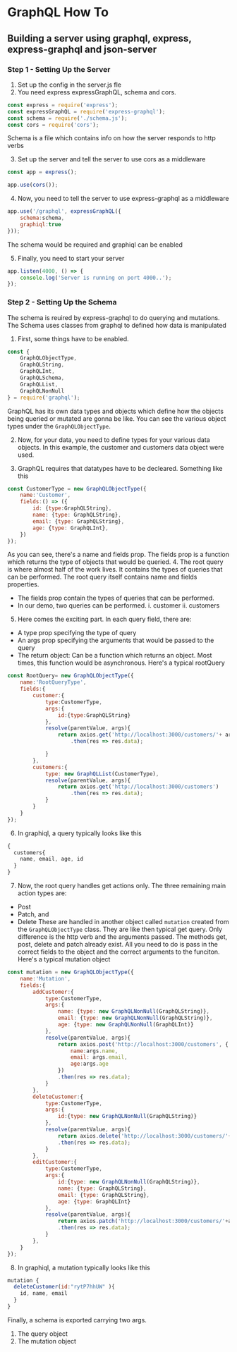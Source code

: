 # GraphQL How To
## Building a server using graphql, express, express-graphql and json-server

### Step 1 - Setting Up the Server
1. Set up the config in the server.js fle
2. You need express expressGraphQL, schema and cors.
```js
const express = require('express');
const expressGraphQL = require('express-graphql');
const schema = require('./schema.js');
const cors = require('cors');
```
Schema is a file which contains info on how the server responds to http verbs

3. Set up the server and  tell the server to use cors as a middleware
```javascript
const app = express();

app.use(cors());

```
4. Now, you need to tell the server to use express-graphql as a middleware
```javascript
app.use('/graphql', expressGraphQL({
    schema:schema,
    graphiql:true
}));
```
The schema would be required and graphiql can be enabled

5. Finally, you need to start your server 
```javascript
app.listen(4000, () => {
    console.log('Server is running on port 4000..');
});
```

### Step 2 - Setting Up the Schema
The schema is reuired by express-graphql to do querying and mutations. The Schema uses classes from graphql to defined how data is manipulated

1. First, some things have to be enabled.
```js
const {
    GraphQLObjectType,
    GraphQLString,
    GraphQLInt,
    GraphQLSchema,
    GraphQLList,
    GraphQLNonNull
} = require('graphql');
```

GraphQL has its own data types and objects which define how the objects being queried or mutated are gonna be like.
You can see the various object types under the `GraphQLObjectType`. 

2. Now, for your data, you need to define types for your various data objects. In this example, the customer and customers data object were used. 

3. GraphQL requires that datatypes have to be decleared. Something like this
```js
const CustomerType = new GraphQLObjectType({
    name:'Customer',
    fields:() => ({
        id: {type:GraphQLString},
        name: {type: GraphQLString},
        email: {type: GraphQLString},
        age: {type: GraphQLInt},
    })
});
```
As you can see, there's a name and fields prop. The fields prop is a function which returns the type of objects that would be queried.
4. The root query is where almost half of the work lives. It contains the types of queries that can be performed.
The root query itself contains name and fields properties.
- The fields prop contain the types of queries that can be performed.
- In our demo, two queries can be performed. 
i. customer
ii. customers
5. Here comes the exciting part. In each query field, there are:
- A type prop specifying the type of query
- An args prop specifying the arguments that would be passed to the query
- The return object: Can be a function which returns an object. Most times, this function would be asynchronous. Here's a typical rootQuery
```js
const RootQuery= new GraphQLObjectType({
    name:'RootQueryType',
    fields:{
        customer:{
            type:CustomerType,
            args:{
                id:{type:GraphQLString}
            },
            resolve(parentValue, args){
                return axios.get('http://localhost:3000/customers/'+ args.id)
                    .then(res => res.data);

            }
        },
        customers:{
            type: new GraphQLList(CustomerType),
            resolve(parentValue, args){
                return axios.get('http://localhost:3000/customers')
                    .then(res => res.data);
            }
        }
    }
});
```

6. In graphiql, a query typically looks like this
```js
{
  customers{
    name, email, age, id
  }
}
```
7. Now, the root query handles get actions only. The three remaining main action types are:
- Post
- Patch, and 
- Delete
These are handled in another object called `mutation` created from the `GraphQLObjectType` class.
They are like then typical get query. Only difference is the http verb and the arguments passed.
The methods get, post, delete and patch already exist. All you need to do is pass in the correct fields to the object and the correct arguments to the funciton. 
Here's a typical mutation object
```js
const mutation = new GraphQLObjectType({
    name:'Mutation',
    fields:{
        addCustomer:{
            type:CustomerType,
            args:{
                name: {type: new GraphQLNonNull(GraphQLString)},
                email: {type: new GraphQLNonNull(GraphQLString)},
                age: {type: new GraphQLNonNull(GraphQLInt)}
            },
            resolve(parentValue, args){
                return axios.post('http://localhost:3000/customers', {
                    name:args.name,
                    email: args.email,
                    age:args.age
                })
                .then(res => res.data);
            }
        },
        deleteCustomer:{
            type:CustomerType,
            args:{
                id:{type: new GraphQLNonNull(GraphQLString)}
            },
            resolve(parentValue, args){
                return axios.delete('http://localhost:3000/customers/'+args.id)
                .then(res => res.data);
            }
        },
        editCustomer:{
            type:CustomerType,
            args:{
                id:{type: new GraphQLNonNull(GraphQLString)},
                name: {type: GraphQLString},
                email: {type: GraphQLString},
                age: {type: GraphQLInt}
            },
            resolve(parentValue, args){
                return axios.patch('http://localhost:3000/customers/'+args.id, args)
                .then(res => res.data);
            }
        },
    }
});
```

8. In graphiql, a mutation typically looks like this
```js
mutation {
  deleteCustomer(id:"rytP7hhUW" ){
    id, name, email
  }
}
```

Finally, a schema is exported carrying two args.
1. The query object
2. The mutation object